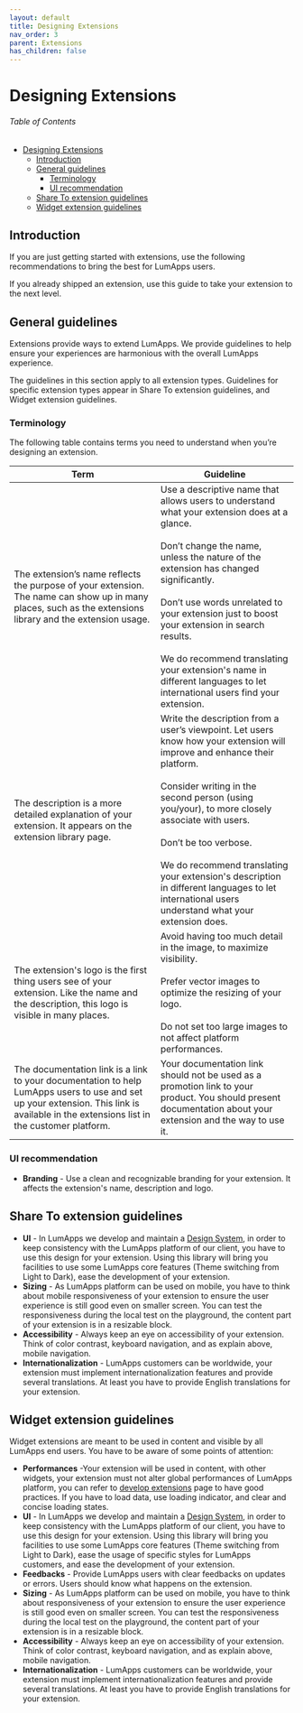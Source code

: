 ```yaml
---
layout: default
title: Designing Extensions
nav_order: 3
parent: Extensions
has_children: false
---
```


# Designing Extensions

<h6>Table of Contents</h6>

- [Designing Extensions](#designing-extensions)
  - [Introduction](#introduction)
  - [General guidelines](#general-guidelines)
    - [Terminology](#terminology)
    - [UI recommendation](#ui-recommendation)
  - [Share To extension guidelines](#share-to-extension-guidelines)
  - [Widget extension guidelines](#widget-extension-guidelines)

## Introduction
If you are just getting started with extensions, use the following recommendations to bring the best for LumApps users. 

If you already shipped an extension, use this guide to take your extension to the next level.

## General guidelines
Extensions provide ways to extend LumApps. We provide guidelines to help ensure your experiences are harmonious with the overall LumApps experience. 

The guidelines in this section apply to all extension types. Guidelines for specific extension types appear in Share To extension guidelines, and Widget extension guidelines.


### Terminology

The following table contains terms you need to understand when you’re designing an extension.

| Term                                                                                                                                                                       | Guideline |
| -------------------------------------------------------------------------------------------------------------------------------------------------------------------------- | --------- |
| The extension’s name reflects the purpose of your extension. The name can show up in many places, such as the extensions library and the extension usage. |  Use a descriptive name that allows users to understand what your extension does at a glance.<br/><br/>Don’t change the name, unless the nature of the extension has changed significantly.<br/><br/> Don’t use words unrelated to your extension just to boost your extension in search results.<br/><br/> We do recommend translating your extension's name in different languages to let international users find your extension.|
| The description is a more detailed explanation of your extension. It appears on the extension library page. | Write the description from a user’s viewpoint. Let users know how your extension will improve and enhance their platform.<br/><br/>Consider writing in the second person (using you/your), to more closely associate with users.<br/><br/> Don’t be too verbose.<br/><br/> We do recommend translating your extension's description in different languages to let international users understand what your extension does.|
| The extension's logo is the first thing users see of your extension. Like the name and the description, this logo is visible in many places. | Avoid having too much detail in the image, to maximize visibility.<br/><br/> Prefer vector images to optimize the resizing of your logo.<br/><br/> Do not set too large images to not affect platform performances.|
| The documentation link is a link to your documentation to help LumApps users to use and set up your extension. This link is available in the extensions list in the customer platform. | Your documentation link should not be used as a promotion link to your product. You should present documentation about your extension and the way to use it.|


### UI recommendation
 - **Branding** - Use a clean and recognizable branding for your extension. It affects the extension's name, description and logo.

## Share To extension guidelines
 - **UI** - In LumApps we develop and maintain a [Design System](https://design.lumapps.com/), in order to keep consistency with the LumApps platform of our client, you have to use this design for your extension. Using this library will bring you facilities to use some LumApps core features (Theme switching from Light to Dark), ease the development of your extension.
 - **Sizing** - As LumApps platform can be used on mobile, you have to think about mobile responsiveness of your extension to ensure the user experience is still good even on smaller screen. You can test the responsiveness during the local test on the playground, the content part of your extension is in a resizable block. 
 - **Accessibility** - Always keep an eye on accessibility of your extension. Think of color contrast, keyboard navigation, and as explain above, mobile navigation.
 - **Internationalization** - LumApps customers can be worldwide, your extension must implement internationalization features and provide several translations. At least you have to provide English translations for your extension.

## Widget extension guidelines
Widget extensions are meant to be used in content and visible by all LumApps end users. You have to be aware of some points of attention: 
 - **Performances** -Your extension will be used in content, with other widgets, your extension must not alter global performances of LumApps platform, you can refer to [develop extensions](develop-extensions.md) page to have good practices. If you have to load data, use loading indicator, and clear and concise loading states.
 - **UI** - In LumApps we develop and maintain a [Design System](https://design.lumapps.com/), in order to keep consistency with the LumApps platform of our client, you have to use this design for your extension. Using this library will bring you facilities to use some LumApps core features (Theme switching from Light to Dark), ease the usage of specific styles for LumApps customers, and ease the development of your extension.
 - **Feedbacks** - Provide LumApps users with clear feedbacks on updates or errors. Users should know what happens on the extension.
 - **Sizing** - As LumApps platform can be used on mobile, you have to think about responsiveness of your extension to ensure the user experience is still good even on smaller screen. You can test the responsiveness during the local test on the playground, the content part of your extension is in a resizable block. 
 - **Accessibility** - Always keep an eye on accessibility of your extension. Think of color contrast, keyboard navigation, and as explain above, mobile navigation.
 - **Internationalization** - LumApps customers can be worldwide, your extension must implement internationalization features and provide several translations. At least you have to provide English translations for your extension.

